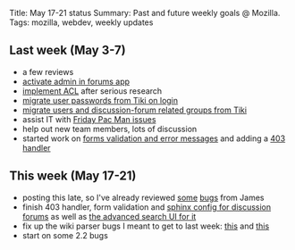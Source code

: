 Title: May 17-21 status
Summary: Past and future weekly goals @ Mozilla.
Tags: mozilla, webdev, weekly updates

## Last week (May 3-7)

* a few reviews
* [activate admin in forums app](https://bugzilla.mozilla.org/show_bug.cgi?id=564101)
* [implement ACL](https://bugzilla.mozilla.org/show_bug.cgi?id=561523) after serious research
* [migrate user passwords from Tiki on login](https://bugzilla.mozilla.org/show_bug.cgi?id=566907)
* [migrate users and discussion-forum related groups from Tiki](https://bugzilla.mozilla.org/show_bug.cgi?id=567291)
* assist IT with [Friday Pac Man issues](https://bugzilla.mozilla.org/show_bug.cgi?id=567409)
* help out new team members, lots of discussion
* started work on [forms validation and error messages](https://bugzilla.mozilla.org/show_bug.cgi?id=566110) and adding a [403 handler](https://bugzilla.mozilla.org/show_bug.cgi?id=567474)

## This week (May 17-21)

* posting this late, so I've already reviewed [some](https://bugzilla.mozilla.org/show_bug.cgi?id=564912) [bugs](https://bugzilla.mozilla.org/show_bug.cgi?id=568067) from James
* finish 403 handler, form validation and [sphinx config for discussion forums](https://bugzilla.mozilla.org/show_bug.cgi?id=562188) as well as [the advanced search UI for it](https://bugzilla.mozilla.org/show_bug.cgi?id=562203)
* fix up the wiki parser bugs I meant to get to last week: [this](https://bugzilla.mozilla.org/show_bug.cgi?id=566101) and [this](https://bugzilla.mozilla.org/show_bug.cgi?id=565801)
* start on some 2.2 bugs
